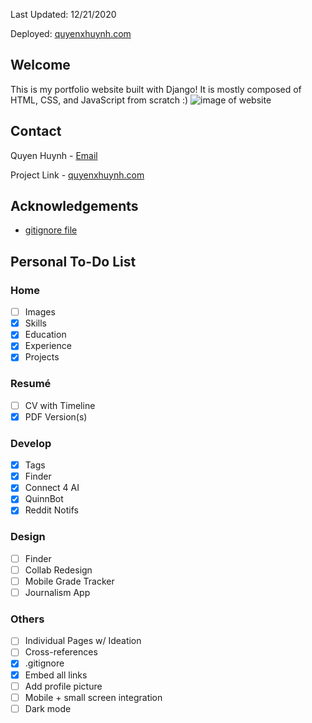 Last Updated: 12/21/2020

Deployed: [quyenxhuynh.com](quyenxhuynh.com)

## Welcome
This is my portfolio website built with Django! It is mostly composed of HTML, CSS, and JavaScript from scratch :)
![image of website](https://i.imgur.com/P28Up1O.png)


## Contact
Quyen Huynh - [Email](qh8ar@virginia.edu)

Project Link - [quyenxhuynh.com](quyenxhuynh.com)

## Acknowledgements
- [gitignore file](http://gitignore.io)

## Personal To-Do List

### Home
- [ ] Images
- [x] Skills
- [x] Education
- [x] Experience
- [x] Projects

### Resumé
- [ ] CV with Timeline
- [x] PDF Version(s)

### Develop
- [x] Tags
- [x] Finder 
- [x] Connect 4 AI
- [x] QuinnBot
- [x] Reddit Notifs

### Design
- [ ] Finder
- [ ] Collab Redesign
- [ ] Mobile Grade Tracker
- [ ] Journalism App

### Others
- [ ] Individual Pages w/ Ideation
- [ ] Cross-references
- [x] .gitignore
- [x] Embed all links
- [ ] Add profile picture
- [ ] Mobile + small screen integration
- [ ] Dark mode
